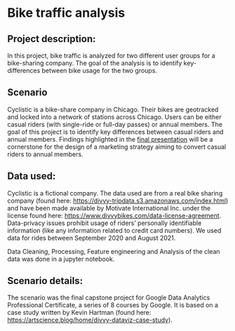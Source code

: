 # Bike traffic analysis

## Project description:

In this project, bike traffic is analyzed for two different user groups for a bike-sharing
company. The goal of the analysis is to identify key-differences between bike usage for 
the two groups.

## Scenario

Cyclistic is a bike-share company in Chicago. Their bikes are geotracked and locked
into a network of stations across Chicago. Users can be either casual riders (with
single-ride or full-day passes) or annual members. The goal of this project is to
identify key differences between casual riders and annual members. Findings highlighted 
in the [final presentation](Presentation_CyclisticRidersAnalysis.pdf) will be a cornerstone for the design of a marketing strategy
aiming to convert casual riders to annual members.

## Data used:

Cyclistic is a fictional company. The data used are from a real bike sharing company
(found here: https://divvy-tripdata.s3.amazonaws.com/index.html) and have been made
available by Motivate International Inc. under the license found here: 
https://www.divvybikes.com/data-license-agreement. Data-privacy issues prohibit usage 
of riders’ personally identifiable information (like any information related to credit
card numbers). We used data for rides between September 2020 and August 2021.

Data Cleaning, Processing, Feature engineering and Analysis of the clean data
was done in a jupyter notebook.

## Scenario details:

The scenario was the final capstone project for Google Data Analytics Professional Certificate, 
a series of 8 courses by Google. It is based on a case study written by Kevin Hartman
(found here: https://artscience.blog/home/divvy-dataviz-case-study). 



